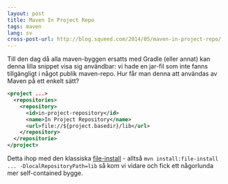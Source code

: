 ```yaml
---
layout: post
title: Maven In Project Repo
tags: maven
lang: sv
cross-post-url: http://blog.squeed.com/2014/05/maven-in-project-repo/
---
```


Till den dag då alla maven-byggen ersatts med Gradle (eller annat) kan denna lilla snippet visa sig användbar: vi hade en jar-fil som inte fanns tillgängligt i något publik maven-repo. Hur får man denna att användas av Maven på ett enkelt sätt?

```xml
<project ...>
  <repositories>
    <repository>
      <id>in-project-repository</id>
      <name>In Project Repository</name>
      <url>file://${project.basedir}/lib</url>
    </repository>
  </repositorie>
</project>
```

Detta ihop med den klassiska [file-install](http://maven.apache.org/plugins/maven-install-plugin/install-file-mojo.html) - alltså `mvn install:file-install ... -DlocalRepositoryPath=lib` så kom vi vidare och fick ett någorlunda mer self-contained bygge.

